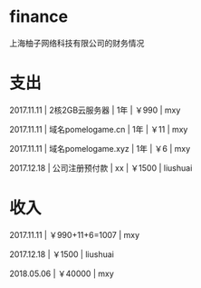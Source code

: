 # finance
上海柚子网络科技有限公司的财务情况


# 支出

2017.11.11 | 2核2GB云服务器 | 1年 | ￥990 | mxy

2017.11.11 | 域名pomelogame.cn | 1年 | ￥11 | mxy

2017.11.11 | 域名pomelogame.xyz | 1年 | ￥6 | mxy

2017.12.18 | 公司注册预付款 | xx | ￥1500 | liushuai

# 收入

2017.11.11 | ￥990+11+6=1007 | mxy

2017.12.18 | ￥1500 | liushuai

2018.05.06 | ￥40000 | mxy
